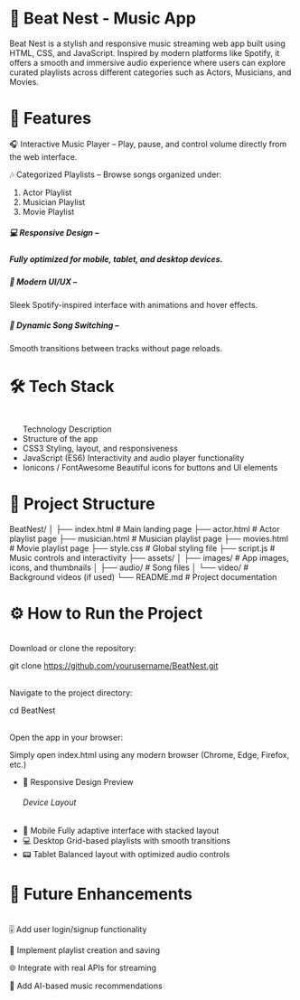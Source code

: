 <!DOCTYPE html>
<html lang="en">

<head>
    <meta charset="UTF-8" />
    <meta name="viewport" content="width=device-width, initial-scale=1.0"/>
    <title>Select Language</title>
</head>
<body>

<h1>🎵 Beat Nest - Music App</h1>

Beat Nest is a stylish and responsive music streaming web app built using HTML, CSS, and JavaScript. Inspired by modern platforms like Spotify, it offers a smooth and immersive audio experience where users can explore curated playlists across different categories such as Actors, Musicians, and Movies.

<h1>🚀 Features</h1>

🎧 Interactive Music Player – Play, pause, and control volume directly from the web interface.

🎶 Categorized Playlists – Browse songs organized under:
<div>
<ol class="list-links">
  <li>Actor Playlist</li>

<li>Musician Playlist</li>

<li>Movie Playlist</li>

</ol>
</div>

<h5>💻 Responsive Design –<h5> Fully optimized for mobile, tablet, and desktop devices.

<h5>🌈 Modern UI/UX –</h5> Sleek Spotify-inspired interface with animations and hover effects.

<h5>🔄 Dynamic Song Switching –</h5> Smooth transitions between tracks without page reloads.

<h1>🛠️ Tech Stack<h1></h1>
  <div>
  <ul class=list>Technology	Description
<li>Structure of the app</li>	
<li>CSS3	Styling, layout, and responsiveness</li>
<li>JavaScript (ES6)	Interactivity and audio player functionality</li>
<li>Ionicons / FontAwesome	Beautiful icons for buttons and UI elements</li>
  </ul>
  </div>

<h1>📁 Project Structure</h1>
BeatNest/
│
├── index.html           # Main landing page
├── actor.html           # Actor playlist page
├── musician.html        # Musician playlist page
├── movies.html          # Movie playlist page
├── style.css            # Global styling file
├── script.js            # Music controls and interactivity
├── assets/
│   ├── images/          # App images, icons, and thumbnails
│   ├── audio/           # Song files
│   └── video/           # Background videos (if used)
└── README.md            # Project documentation

<h1>⚙️ How to Run the Project</h1>

<br>Download or clone the repository:</br>

git clone https://github.com/yourusername/BeatNest.git

<br>Navigate to the project directory:</br>

cd BeatNest


<br>Open the app in your browser:</br>

Simply open index.html using any modern browser (Chrome, Edge, Firefox, etc.)
<div>
<ul class="list">
  <li>📱 Responsive Design Preview</li>
<h6>Device	Layout</h6>
<li>📱 Mobile	Fully adaptive interface with stacked layout</li>
<li>💻 Desktop	Grid-based playlists with smooth transitions</li>
<li>📟 Tablet	Balanced layout with optimized audio controls</li>
</ul>
<div>

<h1>🌟 Future Enhancements</h1>

<br>🎚️ Add user login/signup functionality</br>

📀 Implement playlist creation and saving<br>

🌐 Integrate with real APIs for streaming<br>

🧠 Add AI-based music recommendations<br>
</body>
</html>
